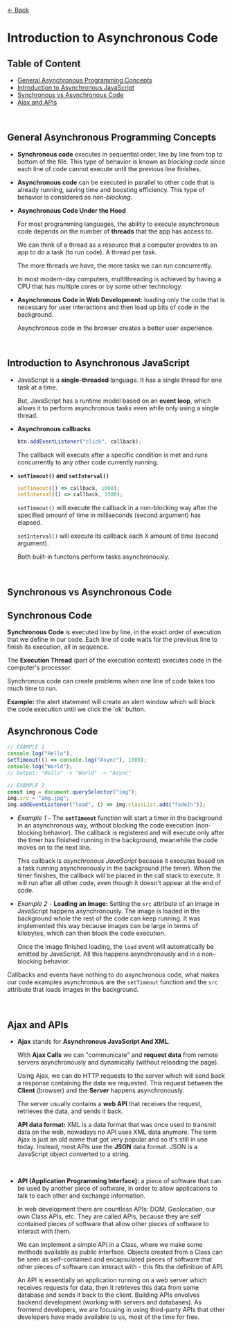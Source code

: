 [&larr; Back](./README.md)

# Introduction to Asynchronous Code

## Table of Content

- [General Asynchronous Programming Concepts](#general-asynchronous-programming-concepts)
- [Introduction to Asynchronous JavaScript](#introduction-to-asynchronous-javascript)
- [Synchronous vs Asynchronous Code](#synchronous-vs-asynchronous-code)
- [Ajax and APIs](#ajax-and-apis)

<br>

## General Asynchronous Programming Concepts

- **Synchronous code** executes in sequential order, line by line from top to bottom of the file. This type of behavior is known as _blocking code_ since each line of code cannot execute until the previous line finishes.

- **Asynchronous code** can be executed in parallel to other code that is already running, saving time and boosting efficiency. This type of behavior is considered as _non-blocking_.

- **Asynchronous Code Under the Hood**

  For most programming languages, the ability to execute asynchronous code depends on the number of **threads** that the app has access to.

  We can think of a thread as a resource that a computer provides to an app to do a task (to run code). A thread per task.

  The more threads we have, the more tasks we can run concurrently.

  In most modern-day computers, multithreading is achieved by having a CPU that has multiple cores or by some other technology.

- **Asynchronous Code in Web Development:** loading only the code that is necessary for user interactions and then load up bits of code in the background.

  Asynchronous code in the browser creates a better user experience.

<br>

## Introduction to Asynchronous JavaScript

- JavaScript is a **single-threaded** language. It has a single thread for one task at a time.

  But, JavaScript has a runtime model based on an **event loop**, which allows it to perform asynchronous tasks even while only using a single thread.

- **Asynchronous callbacks**

  ```js
  btn.addEventListener("click", callback);
  ```

  The callback will execute after a specific condition is met and runs concurrently to any other code currently running.

- **`setTimeout()` and `setInterval()`**

  ```js
  setTimeout(() => callback, 1000);
  setInterval(() => callback, 1500);
  ```

  `setTimeout()` will execute the callback in a non-blocking way after the specified amount of time in milliseconds (second argument) has elapsed.

  `setInterval()` will execute its callback each X amount of time (second argument).

  Both built-in functons perform tasks asynchronously.

<br>

## Synchronous vs Asynchronous Code

## Synchronous Code

**Synchronous Code** is executed line by line, in the exact order of execution that we define in our code. Each line of code waits for the previous line to finish its execution, all in sequence.

The **Execution Thread** (part of the execution context) executes code in the computer's processor.

Synchronous code can create problems when one line of code takes too much time to run.

**Example:** the alert statement will create an alert window which will block the code execution until we click the 'ok' button.

## Asynchronous Code

```js
// EXAMPLE 1
console.log("Hello");
SetTimeout(() => console.log("Async"), 1000);
console.log("World");
// Output: "Hello" -> "World" -> "Async"

// EXAMPLE 2
const img = document.querySelector("img");
img.src = "img.jpg";
img.addEventListener("load", () => img.classList.add("fadeIn"));
```

- _Example 1 -_ The **`setTimeout`** function will start a timer in the background in an asynchronous way, without blocking the code execution (non-blocking behavior). The callback is registered and will execute only after the timer has finished running in the background, meanwhile the code moves on to the next line.

  This callback is _asynchronous JavaScript_ because it executes based on a task running asynchronously in the background (the timer). When the timer finishes, the callback will be placed in the call stack to execute. It will run after all other code, even though it doesn't appear at the end of code.

- _Example 2 -_ **Loading an Image:** Setting the `src` attribute of an image in JavaScript happens asynchronously. The image is loaded in the background whole the rest of the code can keep running. It was implemented this way because images can be large in terms of kilobytes, which can then block the code execution.

  Once the image finished loading, the `load` event will automatically be emitted by JavaScript. All this happens asynchronously and in a non-blocking behavior.

Callbacks and events have nothing to do asynchronous code, what makes our code examples asynchronous are the `setTimeout` function and the `src` attribute that loads images in the background.

<br>

## Ajax and APIs

- **Ajax** stands for **Asynchronous JavaScript And XML**.

  With **Ajax Calls** we can "communicate" and **request data** from remote servers asynchronously and dynamically (without reloading the page).

  Using Ajax, we can do HTTP requests to the server which will send back a response containing the data we requested. This request between the **Client** (browser) and the **Server** happens asynchronously.

  The server usually contains a **web API** that receives the request, retrieves the data, and sends it back.

  **API data format:** XML is a data format that was once used to transmit data on the web, nowadays no API uses XML data anymore. The term Ajax is just an old name that got very popular and so it's still in use today. Instead, most APIs use the **JSON** data format. JSON is a JavaScript object converted to a string.

<br>

- **API (Application Programming Interface):** a piece of software that can be used by another piece of software, in order to allow applications to talk to each other and exchange information.

  In web development there are countless APIs: DOM, Geolocation, our own Class APIs, etc. They are called APIs, because they are self contained pieces of software that allow other pieces of software to interact with them.

  We can implement a simple API in a Class, where we make some methods available as public interface. Objects created from a Class can be seen as self-contained and encapsulated pieces of software that other pieces of software can interact with - this fits the definition of API.

  An API is essentially an application running on a web server which receives requests for data, then it retrieves this data from some database and sends it back to the client. Building APIs envolves backend development (working with servers and databases). As frontend developers, we are focusing in using third-party APIs that other developers have made available to us, most of the time for free.

<br>
